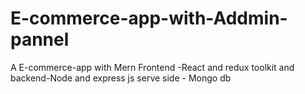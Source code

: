 # E-commerce-app-with-Addmin-pannel
A E-commerce-app with Mern  Frontend -React and redux toolkit and backend-Node and express js serve side - Mongo db
 
  
 
 
 
  
 
